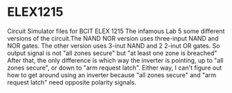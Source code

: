 # ELEX1215
Circuit Simulator files for BCIT ELEX 1215
The infamous Lab 5
some different versions of the circuit.The NAND NOR version uses three-input NAND and NOR gates. The other version uses 3-inut NAND and 2 2-inut OR gates. So output signal is not "all zones secure" but "at least one zone is breached" After that, the only difference is which way the inverter is pointing, up to "all zones secure", or down to "arm request latch". Either way, I can't figure out how to get around using an inverter because "all zones secure" and "arm request latch" need opposite polarity signals.
